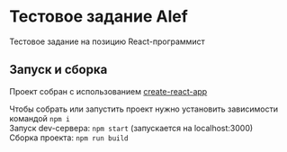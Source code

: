 # Тестовое задание Alef
Тестовое задание на позицию React-программист
## Запуск и сборка
Проект собран с использованием [create-react-app](https://create-react-app.dev/)

Чтобы собрать или запустить проект нужно установить зависимости командой `npm i`  
Запуск dev-сервера: `npm start` (запускается на localhost:3000)  
Сборка проекта: `npm run build`
